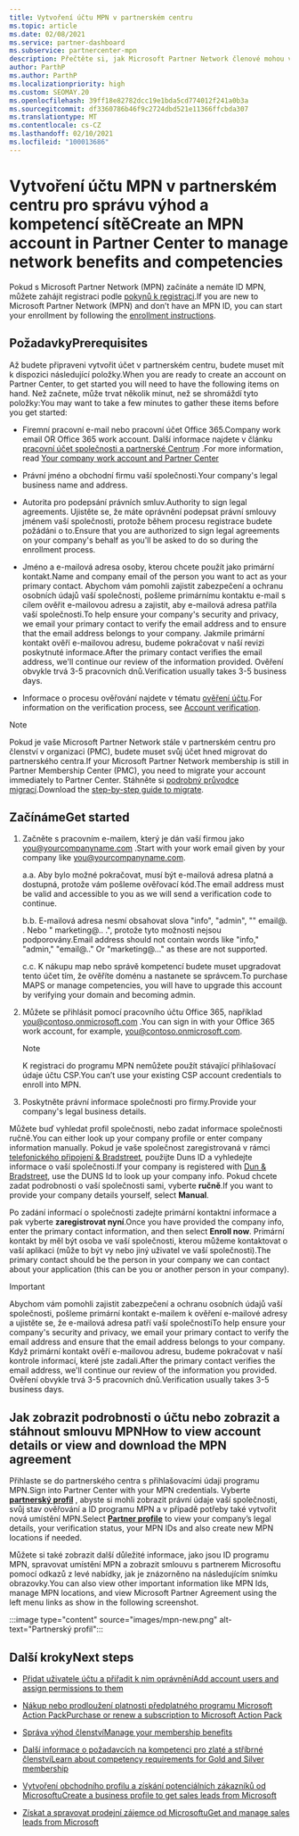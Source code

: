 ```yaml
---
title: Vytvoření účtu MPN v partnerském centru
ms.topic: article
ms.date: 02/08/2021
ms.service: partner-dashboard
ms.subservice: partnercenter-mpn
description: Přečtěte si, jak Microsoft Partner Network členové mohou vytvořit účet partnerského centra za účelem správy svých síťových výhod a kompetencí.
author: ParthP
ms.author: ParthP
ms.localizationpriority: high
ms.custom: SEOMAY.20
ms.openlocfilehash: 39ff18e82782dcc19e1bda5cd774012f241a0b3a
ms.sourcegitcommit: df3360786b46f9c2724dbd521e11366ffcbda307
ms.translationtype: MT
ms.contentlocale: cs-CZ
ms.lasthandoff: 02/10/2021
ms.locfileid: "100013686"
---
```

# <a name="create-an-mpn-account-in-partner-center-to-manage-network-benefits-and-competencies"></a><span data-ttu-id="02600-103">Vytvoření účtu MPN v partnerském centru pro správu výhod a kompetencí sítě</span><span class="sxs-lookup"><span data-stu-id="02600-103">Create an MPN account in Partner Center to manage network benefits and competencies</span></span>


<span data-ttu-id="02600-104">Pokud s Microsoft Partner Network (MPN) začínáte a nemáte ID MPN, můžete zahájit registraci podle [pokynů k registraci](https://partner.microsoft.com/dashboard/account/v3/enrollment/introduction/partnership).</span><span class="sxs-lookup"><span data-stu-id="02600-104">If you are new to Microsoft Partner Network (MPN) and don’t have an MPN ID, you can start your enrollment by following the [enrollment instructions](https://partner.microsoft.com/dashboard/account/v3/enrollment/introduction/partnership).</span></span>

## <a name="prerequisites"></a><span data-ttu-id="02600-105">Požadavky</span><span class="sxs-lookup"><span data-stu-id="02600-105">Prerequisites</span></span> 

<span data-ttu-id="02600-106">Až budete připraveni vytvořit účet v partnerském centru, budete muset mít k dispozici následující položky.</span><span class="sxs-lookup"><span data-stu-id="02600-106">When you are ready to create an account on Partner Center, to get started you will need to have the following items on hand.</span></span>  <span data-ttu-id="02600-107">Než začnete, může trvat několik minut, než se shromáždí tyto položky:</span><span class="sxs-lookup"><span data-stu-id="02600-107">You may want to take a few minutes to gather these items before you get started:</span></span>

- <span data-ttu-id="02600-108">Firemní pracovní e-mail nebo pracovní účet Office 365.</span><span class="sxs-lookup"><span data-stu-id="02600-108">Company work email OR Office 365 work account.</span></span> <span data-ttu-id="02600-109">Další informace najdete v článku [pracovní účet společnosti a partnerské Centrum](azure-active-directory-tenants-and-partner-center.md) .</span><span class="sxs-lookup"><span data-stu-id="02600-109">For more information, read [Your company work account and Partner Center](azure-active-directory-tenants-and-partner-center.md)</span></span> 
 
- <span data-ttu-id="02600-110">Právní jméno a obchodní firmu vaší společnosti.</span><span class="sxs-lookup"><span data-stu-id="02600-110">Your company's legal business name and address.</span></span>

- <span data-ttu-id="02600-111">Autorita pro podepsání právních smluv.</span><span class="sxs-lookup"><span data-stu-id="02600-111">Authority to sign legal agreements.</span></span> <span data-ttu-id="02600-112">Ujistěte se, že máte oprávnění podepsat právní smlouvy jménem vaší společnosti, protože během procesu registrace budete požádáni o to.</span><span class="sxs-lookup"><span data-stu-id="02600-112">Ensure that you are authorized to sign legal agreements on your company's behalf as you'll be asked to do so during the enrollment process.</span></span>

- <span data-ttu-id="02600-113">Jméno a e-mailová adresa osoby, kterou chcete použít jako primární kontakt.</span><span class="sxs-lookup"><span data-stu-id="02600-113">Name and company email of the person you want to act as your primary contact.</span></span> <span data-ttu-id="02600-114">Abychom vám pomohli zajistit zabezpečení a ochranu osobních údajů vaší společnosti, pošleme primárnímu kontaktu e-mail s cílem ověřit e-mailovou adresu a zajistit, aby e-mailová adresa patřila vaší společnosti.</span><span class="sxs-lookup"><span data-stu-id="02600-114">To help ensure your company's security and privacy, we email your primary contact to verify the email address and to ensure that the email address belongs to your company.</span></span> <span data-ttu-id="02600-115">Jakmile primární kontakt ověří e-mailovou adresu, budeme pokračovat v naší revizi poskytnuté informace.</span><span class="sxs-lookup"><span data-stu-id="02600-115">After the primary contact verifies the email address, we'll continue our review of the information provided.</span></span> <span data-ttu-id="02600-116">Ověření obvykle trvá 3-5 pracovních dnů.</span><span class="sxs-lookup"><span data-stu-id="02600-116">Verification usually takes 3-5 business days.</span></span> 

- <span data-ttu-id="02600-117">Informace o procesu ověřování najdete v tématu [ověření účtu](verification-responses.md).</span><span class="sxs-lookup"><span data-stu-id="02600-117">For information on the verification process, see [Account verification](verification-responses.md).</span></span>

>[!NOTE]
><span data-ttu-id="02600-118">Pokud je vaše Microsoft Partner Network stále v partnerském centru pro členství v organizaci (PMC), budete muset svůj účet hned migrovat do partnerského centra.</span><span class="sxs-lookup"><span data-stu-id="02600-118">If your Microsoft Partner Network membership is still in Partner Membership Center (PMC), you need to migrate your account immediately to Partner Center.</span></span> <span data-ttu-id="02600-119">Stáhněte si [podrobný průvodce migrací](https://assetsprod.microsoft.com/mpn/migrate-pmc-pc-mpa-guide.pptx).</span><span class="sxs-lookup"><span data-stu-id="02600-119">Download the [step-by-step guide to migrate](https://assetsprod.microsoft.com/mpn/migrate-pmc-pc-mpa-guide.pptx).</span></span>

## <a name="get-started"></a><span data-ttu-id="02600-120">Začínáme</span><span class="sxs-lookup"><span data-stu-id="02600-120">Get started</span></span>

1. <span data-ttu-id="02600-121">Začněte s pracovním e-mailem, který je dán vaší firmou jako you@yourcompanyname.com .</span><span class="sxs-lookup"><span data-stu-id="02600-121">Start with your work email given by your company like you@yourcompanyname.com.</span></span>
 
    <span data-ttu-id="02600-122">a.</span><span class="sxs-lookup"><span data-stu-id="02600-122">a.</span></span>  <span data-ttu-id="02600-123">Aby bylo možné pokračovat, musí být e-mailová adresa platná a dostupná, protože vám pošleme ověřovací kód.</span><span class="sxs-lookup"><span data-stu-id="02600-123">The email address must be valid and accessible to you as we will send a verification code to continue.</span></span>

    <span data-ttu-id="02600-124">b.</span><span class="sxs-lookup"><span data-stu-id="02600-124">b.</span></span>  <span data-ttu-id="02600-125">E-mailová adresa nesmí obsahovat slova "info", "admin", "" email@. . Nebo " marketing@.. .", protože tyto možnosti nejsou podporovány.</span><span class="sxs-lookup"><span data-stu-id="02600-125">Email address should not contain words like "info," "admin," "email@.." Or "marketing@..." as these are not supported.</span></span>

    <span data-ttu-id="02600-126">c.</span><span class="sxs-lookup"><span data-stu-id="02600-126">c.</span></span>  <span data-ttu-id="02600-127">K nákupu map nebo správě kompetencí budete muset upgradovat tento účet tím, že ověříte doménu a nastanete se správcem.</span><span class="sxs-lookup"><span data-stu-id="02600-127">To purchase MAPS or manage competencies, you will have to upgrade this account by verifying your domain and becoming admin.</span></span> 

2. <span data-ttu-id="02600-128">Můžete se přihlásit pomocí pracovního účtu Office 365, například you@contoso.onmicrosoft.com .</span><span class="sxs-lookup"><span data-stu-id="02600-128">You can sign in with your Office 365 work account, for example, you@contoso.onmicrosoft.com.</span></span>

   >[!NOTE]
   > <span data-ttu-id="02600-129">K registraci do programu MPN nemůžete použít stávající přihlašovací údaje účtu CSP.</span><span class="sxs-lookup"><span data-stu-id="02600-129">You can’t use your existing CSP account credentials to enroll into MPN.</span></span>

3. <span data-ttu-id="02600-130">Poskytněte právní informace společnosti pro firmy.</span><span class="sxs-lookup"><span data-stu-id="02600-130">Provide your company's legal business details.</span></span>

<span data-ttu-id="02600-131">Můžete buď vyhledat profil společnosti, nebo zadat informace společnosti ručně.</span><span class="sxs-lookup"><span data-stu-id="02600-131">You can either look up your company profile or enter company information manually.</span></span> <span data-ttu-id="02600-132">Pokud je vaše společnost zaregistrovaná v rámci [telefonického připojení & Bradstreet](https://partner.microsoft.com/marketing/usisvshowcase/dunandbrad), použijte Duns ID a vyhledejte informace o vaší společnosti.</span><span class="sxs-lookup"><span data-stu-id="02600-132">If your company is registered with [Dun & Bradstreet](https://partner.microsoft.com/marketing/usisvshowcase/dunandbrad), use the DUNS Id to look up your company info.</span></span> <span data-ttu-id="02600-133">Pokud chcete zadat podrobnosti o vaší společnosti sami, vyberte **ručně**.</span><span class="sxs-lookup"><span data-stu-id="02600-133">If you want to provide your company details yourself, select **Manual**.</span></span>

<span data-ttu-id="02600-134">Po zadání informací o společnosti zadejte primární kontaktní informace a pak vyberte **zaregistrovat nyní**.</span><span class="sxs-lookup"><span data-stu-id="02600-134">Once you have provided the company info, enter the primary contact information, and then select **Enroll now**.</span></span>
<span data-ttu-id="02600-135">Primární kontakt by měl být osoba ve vaší společnosti, kterou můžeme kontaktovat o vaší aplikaci (může to být vy nebo jiný uživatel ve vaší společnosti).</span><span class="sxs-lookup"><span data-stu-id="02600-135">The primary contact should be the person in your company we can contact about your application (this can be you or another person in your company).</span></span>

>[!IMPORTANT]
><span data-ttu-id="02600-136">Abychom vám pomohli zajistit zabezpečení a ochranu osobních údajů vaší společnosti, pošleme primární kontakt e-mailem k ověření e-mailové adresy a ujistěte se, že e-mailová adresa patří vaší společnosti</span><span class="sxs-lookup"><span data-stu-id="02600-136">To help ensure your company's security and privacy, we email your primary contact to verify the email address and ensure that the email address belongs to your company.</span></span> <span data-ttu-id="02600-137">Když primární kontakt ověří e-mailovou adresu, budeme pokračovat v naší kontrole informací, které jste zadali.</span><span class="sxs-lookup"><span data-stu-id="02600-137">After the primary contact verifies the email address, we'll continue our review of the information you provided.</span></span> <span data-ttu-id="02600-138">Ověření obvykle trvá 3-5 pracovních dnů.</span><span class="sxs-lookup"><span data-stu-id="02600-138">Verification usually takes 3-5 business days.</span></span> 

## <a name="how-to-view-account-details-or-view-and-download-the-mpn-agreement"></a><span data-ttu-id="02600-139">Jak zobrazit podrobnosti o účtu nebo zobrazit a stáhnout smlouvu MPN</span><span class="sxs-lookup"><span data-stu-id="02600-139">How to view account details or view and download the MPN agreement</span></span>

<span data-ttu-id="02600-140">Přihlaste se do partnerského centra s přihlašovacími údaji programu MPN.</span><span class="sxs-lookup"><span data-stu-id="02600-140">Sign into Partner Center with your MPN credentials.</span></span> <span data-ttu-id="02600-141">Vyberte [**partnerský profil**](https://partner.microsoft.com/pcv/accountsettings/connectedpartnerprofile) , abyste si mohli zobrazit právní údaje vaší společnosti, svůj stav ověřování a ID programu MPN a v případě potřeby také vytvořit nová umístění MPN.</span><span class="sxs-lookup"><span data-stu-id="02600-141">Select [**Partner profile**](https://partner.microsoft.com/pcv/accountsettings/connectedpartnerprofile) to view your company’s legal details, your verification status, your MPN IDs and also create new MPN locations if needed.</span></span> 

<span data-ttu-id="02600-142">Můžete si také zobrazit další důležité informace, jako jsou ID programu MPN, spravovat umístění MPN a zobrazit smlouvu s partnerem Microsoftu pomocí odkazů z levé nabídky, jak je znázorněno na následujícím snímku obrazovky.</span><span class="sxs-lookup"><span data-stu-id="02600-142">You can also view other important information like MPN Ids, manage MPN locations, and view Microsoft Partner Agreement using the left menu links as show in the following screenshot.</span></span>

:::image type="content" source="images/mpn-new.png" alt-text="Partnerský profil":::


## <a name="next-steps"></a><span data-ttu-id="02600-144">Další kroky</span><span class="sxs-lookup"><span data-stu-id="02600-144">Next steps</span></span>

-   [<span data-ttu-id="02600-145">Přidat uživatele účtu a přiřadit k nim oprávnění</span><span class="sxs-lookup"><span data-stu-id="02600-145">Add account users and assign permissions to them</span></span>](create-user-accounts-and-set-permissions.md)

-   [<span data-ttu-id="02600-146">Nákup nebo prodloužení platnosti předplatného programu Microsoft Action Pack</span><span class="sxs-lookup"><span data-stu-id="02600-146">Purchase or renew a subscription to Microsoft Action Pack</span></span>](mpn-get-action-pack.md)

-   [<span data-ttu-id="02600-147">Správa výhod členství</span><span class="sxs-lookup"><span data-stu-id="02600-147">Manage your membership benefits</span></span>](manage-your-partner-network-benefits.md)

-   [<span data-ttu-id="02600-148">Další informace o požadavcích na kompetenci pro zlaté a stříbrné členství</span><span class="sxs-lookup"><span data-stu-id="02600-148">Learn about competency requirements for Gold and Silver membership</span></span>](https://partner.microsoft.com/membership/competencies)

-   [<span data-ttu-id="02600-149">Vytvoření obchodního profilu a získání potenciálních zákazníků od Microsoftu</span><span class="sxs-lookup"><span data-stu-id="02600-149">Create a business profile to get sales leads from Microsoft</span></span>](create-a-marketing-profile.md)

-   [<span data-ttu-id="02600-150">Získat a spravovat prodejní zájemce od Microsoftu</span><span class="sxs-lookup"><span data-stu-id="02600-150">Get and manage sales leads from Microsoft</span></span>](manage-leads.md)
